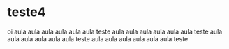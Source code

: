 # teste4
oi
aula aula aula aula aula aula teste
aula aula aula aula aula aula teste
aula aula aula aula aula aula teste
aula aula aula aula aula aula teste